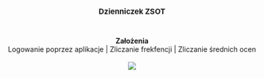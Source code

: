 <h1 align="center" style="font-size: 15px;">
Dzienniczek ZSOT
</h1>
<br/>
<p align="center">
  <b>Założenia</b><br>
  <a>Logowanie poprzez aplikacje</a> |
  <a>Zliczanie frekfencji</a> |
  <a>Zliczanie średnich ocen</a>
  <br><br>
  <img src="https://raw.githubusercontent.com/kczmvk/Dzienniczek/master/images/login-screen.png">
</p>

